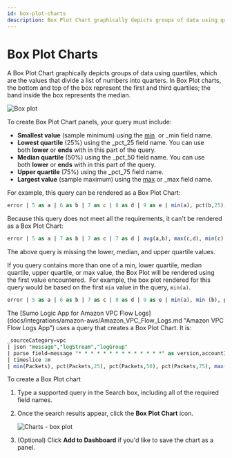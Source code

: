 ```yaml
---
id: box-plot-charts
description: Box Plot Chart graphically depicts groups of data using quartiles, which are the values that divide a list of numbers into quarters.
---
```


# Box Plot Charts

A Box Plot Chart graphically depicts groups of data using quartiles, which are the values that divide a list of numbers into quarters. In Box Plot charts, the bottom and top of the box represent the first and third quartiles; the band inside the box represents the median.

![Box plot](/img/dashboards-new/panels/box-plot-charts/Box-plot.png)

To create Box Plot Chart panels, your query must include:

* **Smallest value** (sample minimum) using the [min](../../search/search-query-language/group-aggregate-operators/min-and-max.md)  or _min field name.
* **Lowest quartile** (25%) using the _pct_25 field name. You can use both **lower** or **ends** with in this part of the query.
* **Median quartile** (50%) using the _pct_50 field name. You can use both **lower** or **ends** with in this part of the query.
* **Upper quartile** (75%) using the _pct_75 field name.
* **Largest value** (sample maximum) using the [max](../../search/search-query-language/group-aggregate-operators/min-and-max.md) or _max field name.

For example, this query can be rendered as a Box Plot Chart:

```sql
error | 5 as a | 6 as b | 7 as c | 8 as d | 9 as e | min(a), pct(b,25), pct(c,50), pct(d,75), max(e)
```

Because this query does not meet all the requirements, it can't be
rendered as a Box Plot Chart:

```sql
error | 5 as a | 7 as b | 7 as c | 7 as d | avg(a,b), max(c,d), min(c)
```

The above query is missing the lower, median, and upper quartile values.

If you query contains more than one of a min, lower quartile, median quartile, upper quartile, or max value, the Box Plot will be rendered using the first value encountered.  For example, the box plot rendered for this query would be based on the first `min` value in the query, `min(a)`.

```sql
error | 5 as a | 6 as b | 7 as c | 8 as d | 9 as e | min(a), min (b), pct(b,25), pct(c,50), pct(d,75), max(e)
```

The [Sumo Logic App for Amazon VPC Flow Logs] (docs/integrations/amazon-aws/Amazon_VPC_Flow_Logs.md "Amazon VPC Flow Logs App") uses a query that creates a Box Plot Chart. It is:

```sql
_sourceCategory=vpc   
| json "message","logStream","logGroup" 
| parse field=message "* * * * * * * * * * * * * *" as version,accountID,interfaceID,src_ip,dest_ip,src_port,dest_port,Protocol,Packets,bytes,StartSample,EndSample,Action,status 
| timeslice 1m 
| min(Packets), pct(Packets,25), pct(Packets,50), pct(Packets,75), max(Packets) by _timeslice
```

To create a Box Plot chart

1. Type a supported query in the Search box, including all of the required field names.
1. Once the search results appear, click the **Box Plot Chart** icon.

    ![Charts - box plot](/img/dashboards-new/panels/box-plot-charts/charts_box_plot.png)    

1. (Optional) Click **Add to Dashboard** if you'd like to save the chart as a panel. 
